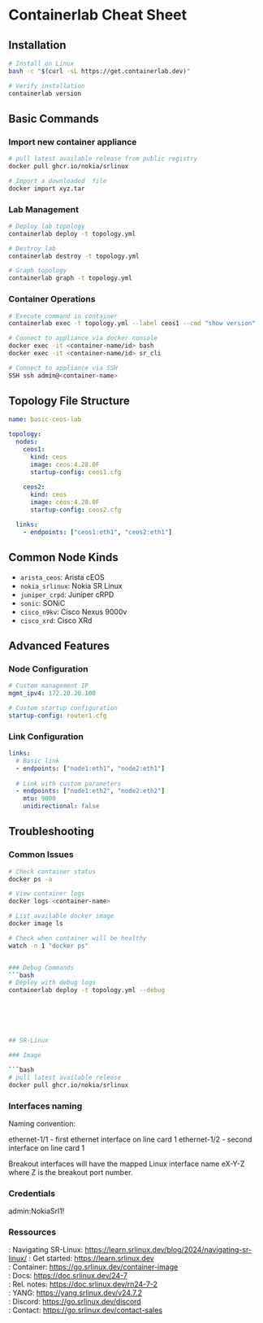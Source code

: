# Containerlab Cheat Sheet

## Installation
```bash
# Install on Linux
bash -c "$(curl -sL https://get.containerlab.dev)"

# Verify installation
containerlab version
```

## Basic Commands

### Import new container appliance
```bash
# pull latest available release from public registry
docker pull ghcr.io/nokia/srlinux

# Import a downloaded  file
docker import xyz.tar

```
### Lab Management
```bash
# Deploy lab topology
containerlab deploy -t topology.yml

# Destroy lab
containerlab destroy -t topology.yml

# Graph topology
containerlab graph -t topology.yml
```

### Container Operations
```bash
# Execute command in container
containerlab exec -t topology.yml --label ceos1 --cmd "show version"

# Connect to appliance via docker console
docker exec -it <container-name/id> bash
docker exec -it <container-name/id> sr_cli

# Connect to appliance via SSH
SSH ssh admin@<container-name>

```

## Topology File Structure
```yaml
name: basic-ceos-lab

topology:
  nodes:
    ceos1:
      kind: ceos
      image: ceos:4.28.0F
      startup-config: ceos1.cfg
      
    ceos2:
      kind: ceos
      image: ceos:4.28.0F
      startup-config: ceos2.cfg

  links:
    - endpoints: ["ceos1:eth1", "ceos2:eth1"]
```

## Common Node Kinds
- `arista_ceos`: Arista cEOS
- `nokia_srlinux`: Nokia SR Linux
- `juniper_crpd`: Juniper cRPD
- `sonic`: SONiC
- `cisco_n9kv`: Cisco Nexus 9000v
- `cisco_xrd`: Cisco XRd

## Advanced Features

### Node Configuration
```yaml
# Custom management IP
mgmt_ipv4: 172.20.20.100

# Custom startup configuration
startup-config: router1.cfg

```

### Link Configuration
```yaml
links:
  # Basic link
  - endpoints: ["node1:eth1", "node2:eth1"]
  
  # Link with custom parameters
  - endpoints: ["node1:eth2", "node2:eth2"]
    mtu: 9000
    unidirectional: false
```

## Troubleshooting

### Common Issues
```bash
# Check container status
docker ps -a

# View container logs
docker logs <container-name>

# List available docker image
docker image ls

# Check when container will be healthy
watch -n 1 "docker ps"


### Debug Commands
```bash
# Deploy with debug logs
containerlab deploy -t topology.yml --debug






## SR-Linux

### Image

```bash
# pull latest available release
docker pull ghcr.io/nokia/srlinux
```

### Interfaces naming

Naming convention:

ethernet-1/1 - first ethernet interface on line card 1
ethernet-1/2 - second interface on line card 1

Breakout interfaces will have the mapped Linux interface name eX-Y-Z where Z is the breakout port number. 

### Credentials

admin:NokiaSrl1!

### Ressources 

: Navigating SR-Linux:  https://learn.srlinux.dev/blog/2024/navigating-sr-linux/
: Get started: https://learn.srlinux.dev                       
: Container:   https://go.srlinux.dev/container-image          
: Docs:        https://doc.srlinux.dev/24-7                    
: Rel. notes:  https://doc.srlinux.dev/rn24-7-2                
: YANG:        https://yang.srlinux.dev/v24.7.2                
: Discord:     https://go.srlinux.dev/discord                 
: Contact:     https://go.srlinux.dev/contact-sales   


